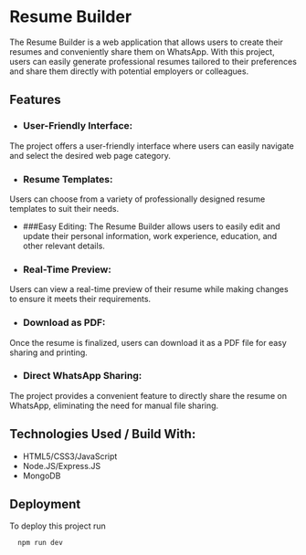 
# Resume Builder

The Resume Builder is a web application that allows users to create their resumes and conveniently share them on WhatsApp. With this project, users can easily generate professional resumes tailored to their preferences and share them directly with potential employers or colleagues.







## Features

- ### User-Friendly Interface:
The project offers a user-friendly interface where users can easily navigate and select the desired web page category.
- ### Resume Templates:
 Users can choose from a variety of professionally designed resume templates to suit their needs.
- ###Easy Editing:
The Resume Builder allows users to easily edit and update their personal information, work experience, education, and other relevant details.
- ### Real-Time Preview:
Users can view a real-time preview of their resume while making changes to ensure it meets their requirements.
- ### Download as PDF:
Once the resume is finalized, users can download it as a PDF file for easy sharing and printing.
- ### Direct WhatsApp Sharing:
The project provides a convenient feature to directly share the resume on WhatsApp, eliminating the need for manual file sharing.


## Technologies Used / Build With:

- HTML5/CSS3/JavaScript
- Node.JS/Express.JS
- MongoDB
## Deployment

To deploy this project run

```bash
  npm run dev
```

